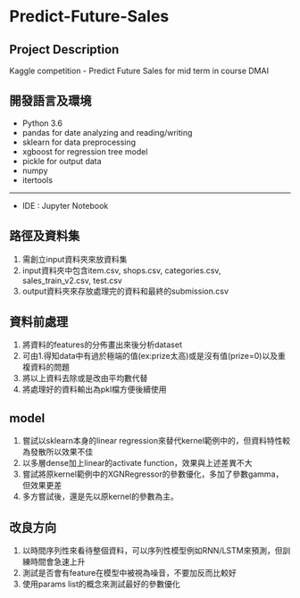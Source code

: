 # Predict-Future-Sales
## Project Description
Kaggle competition - Predict Future Sales for mid term in course DMAI  

## 開發語言及環境
- Python 3.6
- pandas for date analyzing and reading/writing
- sklearn for data preprocessing
- xgboost for regression tree model
- pickle for output data
- numpy
- itertools
---
- IDE : Jupyter Notebook

## 路徑及資料集 
1. 需創立input資料夾來放資料集
2. input資料夾中包含item.csv, shops.csv, categories.csv, sales_train_v2.csv, test.csv
3. output資料夾來存放處理完的資料和最終的submission.csv



## 資料前處理
1. 將資料的features的分佈畫出來後分析dataset
2. 可由1.得知data中有過於極端的值(ex:prize太高)或是沒有值(prize=0)以及重複資料的問題
3. 將以上資料去除或是改由平均數代替
4. 將處理好的資料輸出為pkl檔方便後續使用

## model
1. 嘗試以sklearn本身的linear regression來替代kernel範例中的，但資料特性較為發散所以效果不佳
2. 以多層dense加上linear的activate function，效果與上述差異不大
3. 嘗試將原kernel範例中的XGNRegressor的參數優化，多加了參數gamma，但效果更差
4. 多方嘗試後，還是先以原kernel的參數為主。

## 改良方向
1. 以時間序列性來看待整個資料，可以序列性模型例如RNN/LSTM來預測，但訓練時間會急速上升
2. 測試是否會有feature在模型中被視為噪音，不要加反而比較好
3. 使用params list的概念來測試最好的參數優化